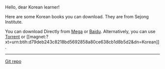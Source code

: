 <!-- This Source Code Form is subject to the terms of the Mozilla Public
   - License, v. 2.0. If a copy of the MPL was not distributed with this
   - file, You can obtain one at https://mozilla.org/MPL/2.0/. -->

<head>
  <script async src="https://pagead2.googlesyndication.com/pagead/js/adsbygoogle.js?client=ca-pub-4998552509480295" crossorigin="anonymous"></script>
 <!--
 <meta http-equiv="Refresh" content="0; url='https://coughingmouse.readthedocs.io/'" />
  -->
</head>

Hello, dear Korean learner!

Here are some Korean books you can download. They are from Sejong Institute.

You can download Directly from [Mega](https://mega.nz/folder/jNQwRCDb#rnjWNqz-jpFlK7utkkxotw) or
[Baidu](https://pan.baidu.com/s/149O09ebsPL-1NnOaxKMxKA?pwd=8c8r).
Alternatively, you can use [Torrent](https://github.com/coughingmouse/coughingmouse.github.io/raw/main/Korean.torrent) or [[magnet:?xt=urn:btih:d79deb243c8218bd5692858a80ce638cb1d8b5d2&dn=Korean]].

______

[Git repo](https://github.com/coughingmouse)
